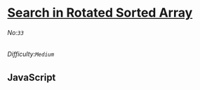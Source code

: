 # [Search in Rotated Sorted Array](https://leetcode.com/problems/search-in-rotated-sorted-array/#/description)
###### No:`33`
###### Difficulty:`Medium`
## JavaScript


```js
```
